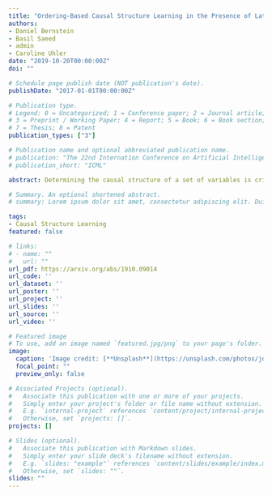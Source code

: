 ```yaml
---
title: "Ordering-Based Causal Structure Learning in the Presence of Latent Variables"
authors:
- Daniel Bernstein
- Basil Saeed 
- admin
- Caroline Uhler
date: "2019-10-20T00:00:00Z"
doi: ""

# Schedule page publish date (NOT publication's date).
publishDate: "2017-01-01T00:00:00Z"

# Publication type.
# Legend: 0 = Uncategorized; 1 = Conference paper; 2 = Journal article;
# 3 = Preprint / Working Paper; 4 = Report; 5 = Book; 6 = Book section;
# 7 = Thesis; 8 = Patent
publication_types: ["3"]

# Publication name and optional abbreviated publication name.
# publication: "The 22nd Internation Conference on Artificial Intelligence and Statistics"
# publication_short: "ICML"

abstract: Determining the causal structure of a set of variables is critical for both scientific inquiry and decision-making. However, this is often challenging in practice due to limited interventional data. Given that randomized experiments are usually expensive to perform, we propose a general framework and theory based on optimal Bayesian experimental design to select experiments for targeted causal discovery. That is, we assume the experimenter is interested in learning some function of the unknown graph (e.g., all descendants of a target node) subject to design constraints such as limits on the number of samples and rounds of experimentation. While it is in general computationally intractable to select an optimal experimental design strategy, we provide a tractable implementation with provable guarantees on both approximation and optimization quality based on submodularity. We evaluate the efficacy of our proposed method on both synthetic and real datasets, thereby demonstrating that our method realizes considerable performance gains over baseline strategies such as random sampling. 

# Summary. An optional shortened abstract.
# summary: Lorem ipsum dolor sit amet, consectetur adipiscing elit. Duis posuere tellus ac convallis placerat. Proin tincidunt magna sed ex sollicitudin condimentum.

tags:
- Causal Structure Learning 
featured: false

# links:
# - name: ""
#   url: ""
url_pdf: https://arxiv.org/abs/1910.09014 
url_code: ''
url_dataset: ''
url_poster: ''
url_project: ''
url_slides: ''
url_source: ''
url_video: ''

# Featured image
# To use, add an image named `featured.jpg/png` to your page's folder. 
image:
  caption: 'Image credit: [**Unsplash**](https://unsplash.com/photos/jdD8gXaTZsc)'
  focal_point: ""
  preview_only: false

# Associated Projects (optional).
#   Associate this publication with one or more of your projects.
#   Simply enter your project's folder or file name without extension.
#   E.g. `internal-project` references `content/project/internal-project/index.md`.
#   Otherwise, set `projects: []`.
projects: []

# Slides (optional).
#   Associate this publication with Markdown slides.
#   Simply enter your slide deck's filename without extension.
#   E.g. `slides: "example"` references `content/slides/example/index.md`.
#   Otherwise, set `slides: ""`.
slides: "" 
---
```


